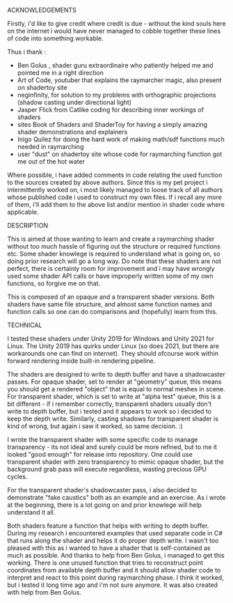 ACKNOWLEDGEMENTS

Firstly, i'd like to give credit where credit is due - without the kind souls here on the internet i would have never managed to cobble together these lines of code into something workable.

Thus i thank :
- Ben Golus , shader guru extraordinaire who patiently helped me and pointed me in a right direction
- Art of Code, youtuber that explains the raymarcher magic, also present on shadertoy site
- neginfinity, for solution to my problems with orthographic projections (shadow casting under directional light)
- Jasper Flick from Catlike coding for describing inner workings of shaders
- sites Book of Shaders and ShaderToy for having a simply amazing shader demonstrations and explainers
- Inigo Quilez for doing the hard work of making math/sdf functions much needed in raymarching
- user "dust" on shadertoy site whose code for raymarching function got me out of the hot water

Where possible, i have added comments in code relating the used function to the sources created by above authors.
Since this is my pet project i intermittently worked on, i most likely managed to loose track of all authors whose published code i used to construct my own files.
If i recall any more of them, i'll add them to the above list and/or mention in shader code where applicable.

DESCRIPTION

 This is aimed at those wanting to learn and create a raymarching shader without too much hassle of figuring out the structure or required functions etc. Some shader knowlege is required to understand what is going on, so doing prior research will go a long way.
Do note that these shaders are not perfect, there is certainly room for improvement and i may have wrongly used some shader API calls or have improperly written some of my own functions, so forgive me on that.

 This is composed of an opaque and a transparent shader versions.
Both shaders have same file structure, and almost same function names and function calls so one can do comparisons and (hopefully) learn from this.

TECHNICAL

I tested these shaders under Unity 2019 for Windows and Unity 2021 for Linux. The Unity 2019 has quirks under Linux (so does 2021, but there are workarounds one can find on internet). They should ofcourse work within forward rendering inside built-in rendering pipeline.

 The shaders are designed to write to depth buffer and have a shadowcaster passes. For opaque shader, set to render at "geometry" queue, this means you should get a rendered "object" that is equal to normal meshes in scene. For transparent shader, which is set to write at "alpha test" queue, this is a bit different - if i remember correctly, transparent shaders usually don't write to depth buffer, but i tested and it appears to work so i decided to keep the depth write. Similarly, casting shadows for transparent shader is kind of wrong, but again i saw it worked, so same decision. :)

I wrote the transparent shader with some specific code to manage transparency - its not ideal and surely could be more refined, but to me it looked "good enough" for release into repository. One could use transparent shader with zero transparency to mimic opaque shader, but the background grab pass will execute regardless, wasting precious GPU cycles.

 For the transparent shader's shadowcaster pass, i also decided to demonstrate "fake caustics" both as an example and an exercise. As i wrote at the beginning, there is a lot going on and prior knowlege will help understand it all.

 Both shaders feature a function that helps with writing to depth buffer. During my research i encountered examples that used separate code in C# that runs along the shader and helps it do proper depth write. I wasn't too pleased with this as i wanted to have a shader that is self-contained as much as possible. And thanks to help from Ben Golus, i managed to get this working. There is one unused function that tries to reconstruct point coordinates from available depth buffer and it should allow shader code to interpret and react to this point during raymarching phase. I think it worked, but i tested it long time ago and i'm not sure anymore. It was also created with help from Ben Golus.

